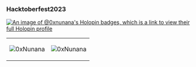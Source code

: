### Hacktoberfest2023
[![An image of @0xnunana's Holopin badges, which is a link to view their full Holopin profile](https://holopin.me/0xnunana)](https://holopin.io/@0xnunana)


<table>
  <tr>
   <td>
      <p align="center"><img align="center" src="https://github-readme-stats.vercel.app/api/top-langs?username=0xNunana&show_icons=true&locale=en&layout=compact" alt="0xNunana" /></p>
   </td>
   <td>
    <p><img align="center" src="https://github-readme-streak-stats.herokuapp.com/?user=0xNunana" alt="0xNunana" /></p>
   </td>
  </tr>
</table>
